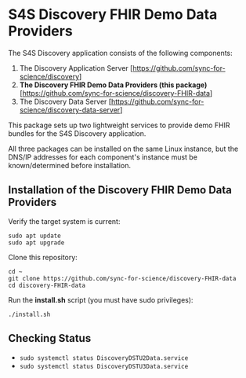 # S4S Discovery FHIR Demo Data Providers

The S4S Discovery application consists of the following components:

1. The Discovery Application Server [<https://github.com/sync-for-science/discovery>]
2. **The Discovery FHIR Demo Data Providers (this package)** [<https://github.com/sync-for-science/discovery-FHIR-data>]
3. The Discovery Data Server [<https://github.com/sync-for-science/discovery-data-server>]

This package sets up two lightweight services to provide demo FHIR bundles for the S4S Discovery application.

All three packages can be installed on the same Linux instance, but the DNS/IP addresses for each component's instance must be known/determined before installation.

## Installation of the Discovery FHIR Demo Data Providers

Verify the target system is current:

    sudo apt update
    sudo apt upgrade

Clone this repository:

    cd ~
    git clone https://github.com/sync-for-science/discovery-FHIR-data
    cd discovery-FHIR-data

Run the **install.sh** script (you must have sudo privileges):

    ./install.sh

## Checking Status

- `sudo systemctl status DiscoveryDSTU2Data.service`
- `sudo systemctl status DiscoveryDSTU3Data.service`
